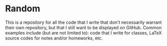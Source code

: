 # Random

This is a repository for all the code that I write that don't necessarily warrant their own repository, but that I still want to be displayed on GitHub. Common examples include (but are not limited to): code that I write for classes, LaTeX source codes for notes and/or homeworks, etc. 
